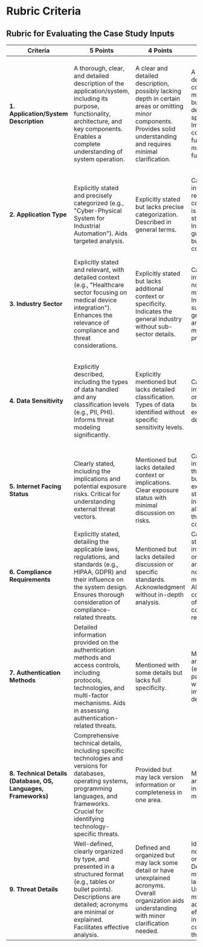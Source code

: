# Rubric Criteria

## **Rubric for Evaluating the Case Study Inputs**

| **Criteria** | **5 Points** | **4 Points** | **3 Points** | **2 Points** | **1 Point** |
| --- | --- | --- | --- | --- | --- |
| **1. Application/System Description** | A thorough, clear, and detailed description of the application/system, including its purpose, functionality, architecture, and key components. Enables a complete understanding of system operation. | A clear and detailed description, possibly lacking depth in certain areas or omitting minor components. Provides solid understanding and requires minimal clarification. | A general description covering the main aspects but lacking detail and specificity. Important components or functionalities may not be fully explained. | A vague or incomplete description, missing significant information about the purpose, functionality, or architecture. Requires substantial inference or additional research. | Little to no description provided, or too vague to understand the system. Critical details are absent, hindering effective analysis. |
| **2. Application Type** | Explicitly stated and precisely categorized (e.g., "Cyber-Physical System for Industrial Automation"). Aids targeted analysis. | Explicitly stated but lacks precise categorization. Described in general terms. | Can be inferred with reasonable confidence but is not explicitly stated. Inference guides analysis but lacks confirmation. | Ambiguous or vaguely referenced, making it difficult to determine the exact nature of the application. Hampers targeted threat modeling. | Not mentioned or cannot be reasonably inferred. Prevents the application of specific threat modeling techniques. |
| **3. Industry Sector** | Explicitly stated and relevant, with detailed context (e.g., "Healthcare sector focusing on medical device integration"). Enhances the relevance of compliance and threat considerations. | Explicitly stated but lacks additional context or specificity. Indicates the general industry without sub-sector details. | Can be inferred but is not explicitly mentioned. Inference is sufficient for general analysis but may lack precision. | Ambiguous or vaguely referenced, challenging the alignment of threats and compliance requirements. | Not mentioned or cannot be reasonably inferred. Limits the consideration of industry-specific threats and regulations. |
| **4. Data Sensitivity** | Explicitly described, including the types of data handled and any classification levels (e.g., PII, PHI). Informs threat modeling significantly. | Explicitly mentioned but lacks detailed classification. Types of data identified without specific sensitivity levels. | Can be inferred based on the context but is not explicitly described. | Vaguely mentioned without clear details. Limits the accurate assessment of data-related threats. | Not mentioned or cannot be reasonably inferred. Challenges the prioritization of data confidentiality, integrity, and availability threats. |
| **5. Internet Facing Status** | Clearly stated, including the implications and potential exposure risks. Critical for understanding external threat vectors. | Mentioned but lacks detailed context or implications. Clear exposure status with minimal discussion on risks. | Can be inferred from the description but is not explicitly stated. Inference allows general threat considerations. | Ambiguous or vaguely referenced, making accurate assessment of external threats difficult. | Not mentioned or cannot be determined. Hinders the identification of network exposure threats. |
| **6. Compliance Requirements** | Explicitly stated, detailing the applicable laws, regulations, and standards (e.g., HIPAA, GDPR) and their influence on the system design. Ensures thorough consideration of compliance-related threats. | Mentioned but lacks detailed discussion or specific standards. Acknowledgment without in-depth analysis. | Can be strongly inferred based on the industry and data but not explicitly mentioned. Allows the consideration of general compliance requirements. | Vaguely referenced without specifics. Limits the assessment of compliance-related threats. | Not mentioned or stated as not applicable. May overlook critical regulatory obligations and associated threats. |
| **7. Authentication Methods** | Detailed information provided on the authentication methods and access controls, including protocols, technologies, and multi-factor mechanisms. Aids in assessing authentication-related threats. | Mentioned with some details but lacks full specificity. | Mentioned but are generic (e.g., "uses passwords") without implementation details. | Vaguely referenced or can be inferred, such as "secure login," without additional information. | Not mentioned. Impedes the identification of unauthorized access threats. |
| **8. Technical Details (Database, OS, Languages, Frameworks)** | Comprehensive technical details, including specific technologies and versions for databases, operating systems, programming languages, and frameworks. Crucial for identifying technology-specific threats. | Provided but may lack version information or completeness in one area. | Mentioned but are generic or incomplete in multiple areas. | Vaguely referenced with minimal detail. | Not mentioned. Challenges the assessment of technology-specific threats. |
| **9. Threat Details** | Well-defined, clearly organized by type, and presented in a structured format (e.g., tables or bullet points). Descriptions are detailed; acronyms are minimal or explained. Facilitates effective analysis. | Defined and organized but may lack some detail or have unexplained acronyms. Overall organization aids understanding with minor clarification needed. | Identifiable but not well-organized. Descriptions may be brief or lack clarity. Usable but may require additional effort to interpret DFD content from the paper. | Hard to find, scattered in text, or lacking adequate definitions. Disorganization hinders coherent threat analysis. | Not clearly identified or absent. Impossible to assess or model potential security issues effectively. |